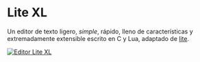 # Lite XL

Un editor de texto ligero, *simple*, rápido, lleno de características y extremadamente extensible escrito en C y Lua, adaptado de [lite](https://github.com/rxi/lite/).

[![Editor Lite XL](/assets/img/editor.png)](/assets/img/editor.png)
